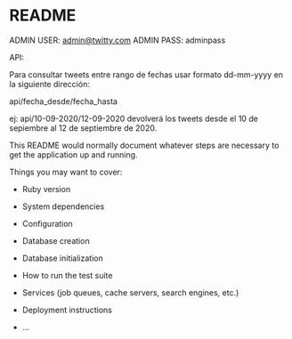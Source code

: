 # README

ADMIN USER: admin@twitty.com
ADMIN PASS: adminpass

API:

Para consultar tweets entre rango de fechas usar formato dd-mm-yyyy en la siguiente dirección:

api/fecha_desde/fecha_hasta

ej: api/10-09-2020/12-09-2020 devolverá los tweets desde el 10 de sepiembre al 12 de septiembre de 2020.


This README would normally document whatever steps are necessary to get the
application up and running.

Things you may want to cover:

* Ruby version

* System dependencies

* Configuration

* Database creation

* Database initialization

* How to run the test suite

* Services (job queues, cache servers, search engines, etc.)

* Deployment instructions

* ...
